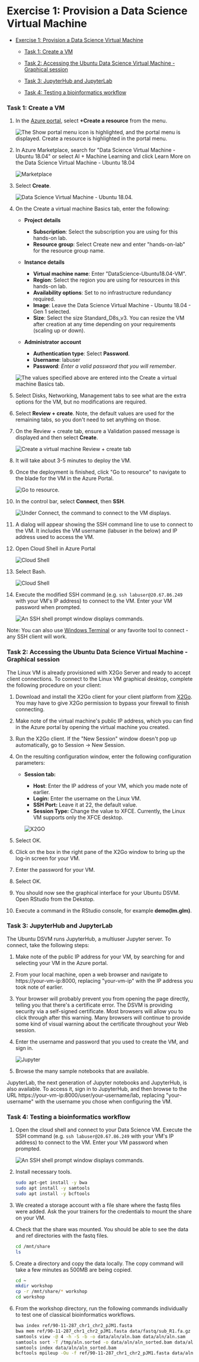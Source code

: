 # Exercise 1: Provision a Data Science Virtual Machine

  - [Exercise 1: Provision a Data Science Virtual Machine](#exercise-1-provision-datascience-vm)
    - [Task 1: Create a VM](#task-1)
    
    - [Task 2: Accessing the Ubuntu Data Science Virtual Machine - Graphical session](#task-2)

    - [Task 3: JupyterHub and JupyterLab](#task-3)

    - [Task 4: Testing a bioinformatics workflow](#task-4)



### Task 1: Create a VM

1. In the [Azure portal](https://portal.azure.com/), select **+Create a resource** from the menu.

    ![The Show portal menu icon is highlighted, and the portal menu is displayed. Create a resource is highlighted in the portal menu.](img/create-a-resource.png "Create a resource")
2. In Azure Marketplace, search for "Data Science Virtual Machine - Ubuntu 18.04" or select AI + Machine Learning and click Learn More on the Data Science Virtual Machine - Ubuntu 18.04 

    ![Marketplace](img/marketplace.PNG "Marketplace")

3. Select **Create**.

    ![Data Science Virtual Machine - Ubuntu 18.04.](img/create-vm.PNG "Data Science Virtual Machine - Ubuntu 18.04.")

4. On the Create a virtual machine Basics tab, enter the following:

    - **Project details**
        - **Subscription**: Select the subscription you are using for this hands-on lab.
        - **Resource group**: Select Create new and enter "hands-on-lab" for the resource group name.

    - **Instance details**
        - **Virtual machine name**: Enter "DataScience-Ubuntu18.04-VM".
        - **Region**: Select the region you are using for resources in this hands-on lab.
        - **Availability options**: Set to no infrastructure redundancy required.
        - **Image**: Leave the Data Science Virtual Machine - Ubuntu 18.04 - Gen 1 selected.
        - **Size**: Select the size Standard_D8s_v3. You can resize the VM after creation at any time depending on your requirements (scaling up or down).

    - **Administrator account**
        - **Authentication type**: Select **Password**.
        - **Username**: labuser
        - **Password**: _Enter a valid password that you will remember_.

    ![The values specified above are entered into the Create a virtual machine Basics tab.](img/basics.PNG "Create a virtual machine Basics tab")

5. Select Disks, Networking, Management tabs to see what are the extra options for the VM, but no modifications are required.

6. Select **Review + create**. Note, the default values are used for the remaining tabs, so you don't need to set anything on those.

7. On the Review + create tab, ensure a Validation passed message is displayed and then select **Create**.

    ![Create a virtual machine Review + create tab](img/validation.png "Create a virtual machine Review + create tab")

8. It will take about 3-5 minutes to deploy the VM.

9. Once the deployment is finished, click "Go to resource" to navigate to the blade for the VM in the Azure Portal.

    ![Go to resource.](img/created-vm.PNG "Go to resource")

10. In the control bar, select **Connect**, then **SSH**.

    ![Under Connect, the command to connect to the VM displays.](img/ssh.PNG "SSH command line")

11. A dialog will appear showing the SSH command line to use to connect to the VM. It includes the VM username (labuser in the below) and IP address  used to access the VM.

12. Open Cloud Shell in Azure Portal

     ![Cloud Shell](img/shell.PNG "Cloud Shell")

13. Select Bash.

     ![Cloud Shell](img/bash.PNG "Bash")

14. Execute the modified SSH command (e.g. `ssh labuser@20.67.86.249` with your VM's IP address) to connect to the VM. Enter your VM password when prompted.

    ![An SSH shell prompt window displays commands.](img/ssh-command.PNG "SSH window")

Note: You can also use [Windows Terminal](https://docs.microsoft.com/windows/terminal/) or any favorite tool to connect - any SSH client will work.



### Task 2: Accessing the Ubuntu Data Science Virtual Machine - Graphical session


The Linux VM is already provisioned with X2Go Server and ready to accept client connections. To connect to the Linux VM graphical desktop, complete the following procedure on your client:

1. Download and install the X2Go client for your client platform from [X2Go](https://wiki.x2go.org/doku.php/doc:installation:x2goclient). You may have to give X2Go permission to bypass your firewall to finish connecting.

2. Make note of the virtual machine's public IP address, which you can find in the Azure portal by opening the virtual machine you created.

3. Run the X2Go client. If the "New Session" window doesn't pop up automatically, go to Session -> New Session.

4. On the resulting configuration window, enter the following configuration parameters:

    - **Session tab:**
        - **Host**: Enter the IP address of your VM, which you made note of earlier.
        - **Login:** Enter the username on the Linux VM.
        - **SSH Port:** Leave it at 22, the default value.
        - **Session Type:** Change the value to XFCE. Currently, the Linux VM supports only the XFCE desktop.

        ![X2GO](img/x2go.PNG "X2GO")

5. Select OK.

6. Click on the box in the right pane of the X2Go window to bring up the log-in screen for your VM.

7. Enter the password for your VM.

8. Select OK.

9. You should now see the graphical interface for your Ubuntu DSVM. Open RStudio from the Dekstop.

10. Execute a command in the RStudio console, for example **demo(lm.glm)**.


### Task 3: JupyterHub and JupyterLab


The Ubuntu DSVM runs JupyterHub, a multiuser Jupyter server. To connect, take the following steps:

1. Make note of the public IP address for your VM, by searching for and selecting your VM in the Azure portal.

2. From your local machine, open a web browser and navigate to https://your-vm-ip:8000, replacing "your-vm-ip" with the IP address you took note of earlier.

3. Your browser will probably prevent you from opening the page directly, telling you that there's a certificate error. The DSVM is providing security via a self-signed certificate. Most browsers will allow you to click through after this warning. Many browsers will continue to provide some kind of visual warning about the certificate throughout your Web session.

4. Enter the username and password that you used to create the VM, and sign in.

    ![Jupyter](img/jupyter.png "Jupyter")

5. Browse the many sample notebooks that are available.

JupyterLab, the next generation of Jupyter notebooks and JupyterHub, is also available. To access it, sign in to JupyterHub, and then browse to the URL https://your-vm-ip:8000/user/your-username/lab, replacing "your-username" with the username you chose when configuring the VM. 



### Task 4: Testing a bioinformatics workflow

1. Open the cloud shell and connect to your Data Science VM. Execute the SSH command (e.g. `ssh labuser@20.67.86.249` with your VM's IP address) to connect to the VM. Enter your VM password when prompted.

    ![An SSH shell prompt window displays commands.](img/ssh-command.PNG "SSH window")


2. Install necessary tools.

    ```bash
    sudo apt-get install -y bwa
    sudo apt install -y samtools
    sudo apt install -y bcftools
    ```

3. We created a storage account with a file share where the fastq files were added. Ask the your trainers for the credentials to mount the share on your VM.

4. Check that the share was mounted. You should be able to see the data and ref directories with the fastq files.

    ```bash
    cd /mnt/share
    ls
    ```

5. Create a directory and copy the data locally. The copy command will take a few minutes as 500MB are being copied.
    ```bash
    cd ~
    mkdir workshop
    cp -r /mnt/share/* workshop
    cd workshop
    ```

6. From the workshop directory, run the following commands individually to test one of classical bioinformatics workflows.
    ```bash
    bwa index ref/90-11-287_chr1_chr2_pJM1.fasta
    bwa mem ref/90-11-287_chr1_chr2_pJM1.fasta data/fastq/sub_R1.fa.gz data/fastq/sub_R2.fa.gz > data/aln/aln.sam 
    samtools view -@ 4 -h -S -b -o data/aln/aln.bam data/aln/aln.sam 
    samtools sort -T /tmp/aln.sorted -o data/aln/aln_sorted.bam data/aln/aln.bam 
    samtools index data/aln/aln_sorted.bam 
    bcftools mpileup -Ou -f ref/90-11-287_chr1_chr2_pJM1.fasta data/aln/aln_sorted.bam | bcftools call -mv -o output.vcf
    ```
